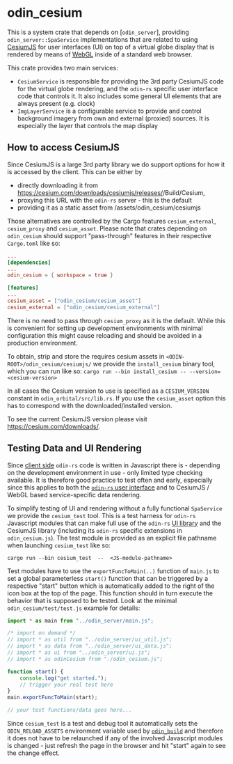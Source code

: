 # odin_cesium

This is a system crate that depends on [`odin_server`], providing `odin_server::SpaService` implementations that are related to using
[CesiumJS](https://cesium.com/platform/cesiumjs/) for user interfaces (UI) on top of a virtual globe display that is rendered by means
of [WebGL](https://developer.mozilla.org/en-US/docs/Web/API/WebGL_API) inside of a standard web browser. 

This crate provides two main services:

- `CesiumService` is responsible for providing the 3rd party CesiumJS code for the virtual globe rendering, and the
  `odin-rs` specific user interface code that controls it. It also includes some general UI elements that are always
  present (e.g. clock)
- `ImgLayerService` is a configurable service to provide and control background imagery from own and external (proxied) sources.
  It is especially the layer that controls the map display


## How to access CesiumJS

Since CesiumJS is a large 3rd party library we do support options for how it is accessed by the client. This can be either by

- directly downloading it from https://cesium.com/downloads/cesiumjs/releases/<version>/Build/Cesium,
- proxying this URL with the `odin-rs` server - this is the default
- providing it as a static asset from <ODIN-ROOT>/assets/odin_cesium/cesiumjs

Those alternatives are controlled by the Cargo features `cesium_external`, `cesium_proxy` and `cesium_asset`.
Please note that crates depending on `odin_cesium` should support "pass-through" features in their respective `Cargo.toml` like so:

```toml
...
[dependencies]
...
odin_cesium = { workspace = true }

[features]
...
cesium_asset = ["odin_cesium/cesium_asset"]
cesium_external = ["odin_cesium/cesium_external"]
```

There is no need to pass through `cesium_proxy` as it is the default. While this is convenient for setting up development
environments with minimal configuration this might cause reloading and should be avoided in a production environment.

To obtain, strip and store the requires cesium assets in `<ODIN-ROOT>/odin_cesium/cesiumjs/` we provide the
`install_cesium` binary tool, which you can run like so: `cargo run --bin install_cesium -- --version=<cesium-version>`

In all cases the Cesium version to use is specified as a `CESIUM_VERSION` constant in `odin_orbital/src/lib.rs`. If you use
the `cesium_asset` option this has to correspond with the downloaded/installed version.

To see the current CesiumJS version please visit https://cesium.com/downloads/.


## Testing Data and UI Rendering

Since [client side](../odin_server/client.md) `odin-rs` code is written in Javascript there is - depending on the development
environment in use - only limited type checking available. It is therefore good practice to test often and early, especially
since this applies to both the [`odin-rs` user interface](../odin_server/ui_library.md) and to CesiumJS / WebGL based service-specific
data rendering.

To simplify testing of UI and rendering without a fully functional `SpaService` we provide the `cesium_test` tool. This is a 
test harness for `odin-rs` Javascript modules that can make full use of the `odin-rs` [UI library](../odin_server/ui_library.md) and
the CesiumJS library (including its `odin-rs` specific extensions in `odin_cesium.js`). The test module is provided as an explicit
file pathname when launching `cesium_test` like so:

```shell
cargo run --bin cesium_test  --  <JS-module-pathname>
```

Test modules have to use the `exportFuncToMain(..)` function of `main.js` to set a global parameterless `start()` function that
can be triggered by a respective "start" button which is automatically added to the right of the icon box at the top of the page.
This function should in turn execute the behavior that is supposed to be tested. Look at the minimal `odin_cesium/test/test.js`
example for details:

```javascript
import * as main from "../odin_server/main.js";

/* import on demand */
// import * as util from "../odin_server/ui_util.js";
// import * as data from "../odin_server/ui_data.js";
// import * as ui from "../odin_server/ui.js";
// import * as odinCesium from "./odin_cesium.js";

function start() {
    console.log("get started.");
    // trigger your real test here
}
main.exportFuncToMain(start);

// your test functions/data goes here...
```

Since `cesium_test` is a test and debug tool it automatically sets the `ODIN_RELOAD_ASSETS` environment variable used by
[`odin_build`](../odin_build/odin_build.md) and therefore it does not have to be relaunched if any of the involved Javascript
modules is changed - just refresh the page in the browser and hit "start" again to see the change effect.
